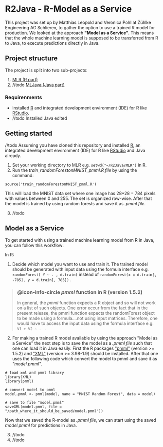 # R2Java - R-Model as a Service
This project was set up by Matthias Leopold and Veronica Pohl at Zühlke Engineering AG Schlieren, to gather the option to use a trained R model for production. We looked at the approach **"Model as a Service"**. This means that the whole machine learning model is supposed to be transferred from R to Java, to execute predictions directly in Java.

## Project structure
The project is split into two sub-projects: 
1. [MLR (R part)](https://github.com/IndustrialML/R2Java/MLR)
2. //todo [MLJava (Java part)](https://github.com/IndustrialML/R2Java/MLJava)


### Requirenments
* Installed [R](https://cran.r-project.org/) and integrated development environment (IDE) for R like [RStudio](https://www.rstudio.com/).
* //todo Installed Java edited

## Getting started 

//todo Assuming you have cloned this repository and installed [R](https://cran.r-project.org/), an integrated development environment (IDE) for R like [RStudio](https://www.rstudio.com/) and Java already. 

1. Set your working directory to MLR e.g. `setwd("~/R2Java/MLR")` in R.
2. Run the *train_randomForestonMNIST_pmml.R file* by using the command:
```{r}
source('train_randomForestonMNIST_pmml.R')
```

This will load the MNIST data set where one image has 28*28 = 784 pixels with values between 0 and 255. The set is organized row-wise. After that the model is trained by using random forests and save it as *.pmml file*.

3. //todo
## 

## Model as a Service

To get started with using a trained machine learning model from R in Java, you can follow this workflow:

In R:

1. Decide which model you want to use and train it. The trained model should be generated with input data using the formula interface e.g. ` randomForest( Y ~ . , d.train) ` instead of `randomForest(x = d.train[, -785], y = d.train[, 785])` .

> ### @icon-info-circle *pmml* function in R (version 1.5.2)
>In general, the *pmml* function expects a R object and so will not work on a list of such objects. One error occur from the fact that in the present release, the pmml function expects the randomForest object to be made using a formula....not using input matrices. Therefore, one would have to access the input data using the formula interface e.g. `V1 + V2 ~ . ` .

2. For making a trained R model available by using the approach "Model as a Service" the next step is to save the model as a *.pmml file* such that one can load it in Java easily: First the R packages ["pmml"](https://cran.r-project.org/web/packages/pmml/pmml.pdf) (version >= 1.5.2) and ["XML"](https://cran.r-project.org/web/packages/XML/XML.pdf) (version >= 3.98-1.9) should be installed. After that one uses the following code which convert the model to pmml and save it as *"model.pmml"*.

```{r}
# load xml and pmml library
library(XML)
library(pmml)

# convert model to pmml
model.pmml <- pmml(model, name = "MNIST Random Forest", data = model)

# save to file "model.pmml"
saveXML(model.pmml, file = "/path_where_it_should_be_saved/model.pmml"))
```

Now that we saved the R-model as *.pmml file*, we can start using the saved *model.pmml* for predictions in Java.

3. //todo
4. //todo